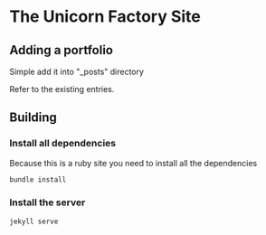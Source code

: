 # The Unicorn Factory Site

## Adding a portfolio

Simple add it into "_posts" directory

Refer to the existing entries.

## Building

### Install all dependencies

Because this is a ruby site you need to install all the dependencies

```bash
bundle install
```

### Install the server

```bash
jekyll serve
```
